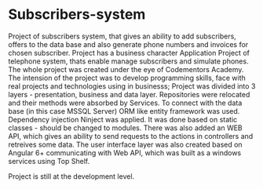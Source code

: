 # Subscribers-system
Project of subscribers system, that gives an ability to add subscribers, offers to the data base and also generate phone numbers and invoices for chosen subscriber. Project has a business character
Application Project of telephone system, thats enable manage subscribers and simulate phones. The whole project was created under the eye of Codementors Academy. The intension of the project was to develop programming skills, face with real projects and technologies using in businesss; Project was divided into 3 layers - presentation, business and data layer. Repositories were relocated and their methods were absorbed by Services. To connect with the data base (in this case MSSQL Server) ORM like entity framework was used. Dependency injection Ninject was applied. It was done based on static classes - should be changed to modules. There was also added an WEB API, which gives an ability to send requests to the actions in controllers and retreives some data. The user interface layer was also created based on Angular 6+ communicating with Web API, which was built as a windows services using Top Shelf.

Project is still at the development level.
